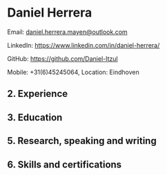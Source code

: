 # Daniel Herrera 
Email: daniel.herrera.mayen@outlook.com

LinkedIn: https://www.linkedin.com/in/daniel-herrera/

GitHub: https://github.com/Daniel-Itzul

Mobile: +31(6)45245064, Location: Eindhoven
## 2. Experience
## 3. Education
## 5. Research, speaking and writing
## 6. Skills and certifications